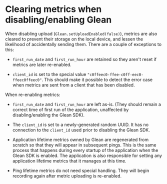 # Clearing metrics when disabling/enabling Glean

When disabling upload (`Glean.setUploadEnabled(false)`), metrics are also cleared to prevent their storage on the local device, and lessen the likelihood
of accidentally sending them.
There are a couple of exceptions to this:

- `first_run_date` and `first_run_hour` are retained so they aren't reset if metrics are later re-enabled.

- `client_id` is set to the special value `"c0ffeec0-ffee-c0ff-eec0-ffeec0ffeec0"`. This should make it possible to detect the error case when metrics are sent from a client that has been disabled.

When re-enabling metrics:

- `first_run_date` and `first_run_hour` are left as-is. (They should remain a correct time of first run of the application, unaffected by disabling/enabling the Glean SDK).

- The `client_id` is set to a newly-generated random UUID. It has no connection to the `client_id` used prior to disabling the Glean SDK.

- Application lifetime metrics owned by Glean are regenerated from scratch so that they will appear in subsequent pings. This is the same process that happens during every startup of the application when the Glean SDK is enabled. The application is also responsible for setting any application lifetime metrics that it manages at this time.

- Ping lifetime metrics do not need special handling.  They will begin recording again after metric uploading is re-enabled.

